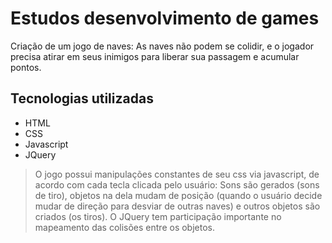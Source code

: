 # Estudos desenvolvimento de games
Criação de um jogo de naves: As naves não podem se colidir, e o jogador precisa atirar em seus inimigos para liberar sua passagem e acumular pontos. 


## Tecnologias utilizadas

- HTML 
-  CSS 
- Javascript
- JQuery



> O jogo possui manipulações constantes de seu css via javascript, de acordo com cada tecla clicada pelo usuário: Sons são gerados (sons de tiro), objetos na dela mudam de posição (quando o usuário decide mudar de direção para desviar de outras naves) e outros objetos são criados (os tiros). O JQuery tem participação importante no mapeamento das colisões entre os objetos. 
